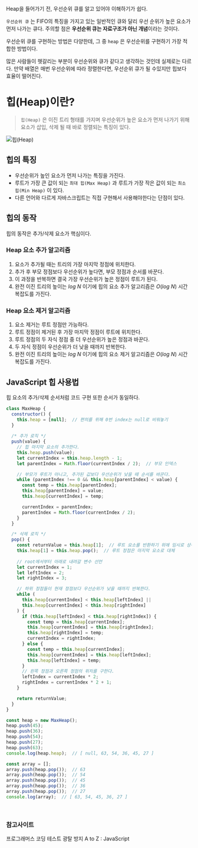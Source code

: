 Heap을 들어가기 전, 우선순위 큐를 알고 있어야 이해하기가 쉽다.

`우선순위 큐` 는 FIFO의 특징을 가지고 있는 일반적인 큐와 달리 우선 순위가 높은 요소가 먼저 나가는 큐다. 주의할 점은 **우선순위 큐는 자료구조가 아닌 개념**이라는 것이다. 

우선순위 큐를 구현하는 방법은 다양한데, 그 중 `heap` 은 우선순위를 구현하기 가장 적합한 방법이다. 

많은 사람들이 헷갈리는 부분이 우선순위와 큐가 같다고 생각하는 것인데 실제로는 다르다. 만약 배열은 매번 우선순위에 따라 정렬한다면, 우선순위 큐가 될 수있지만 힙보다 효율이 떨어진다.


# 힙(Heap)이란?
> `힙(Heap)` 은 이진 트리 형태를 가지며 우선순위가 높은 요소가 먼저 나가기 위해 요소가 삽입, 삭제 될 때 바로 정렬되는 특징이 있다.

![힙(Heap)](https://velog.velcdn.com/images/tlsl13/post/95b36554-7ead-4aaa-ac90-0814cb1aaec6/image.png)

## 힙의 특징
- 우선순위가 높인 요소가 먼저 나가는 특징을 가진다.
- 루트가 가장 큰 값이 되는 `최대 힙(Max Heap)` 과 루트가 가장 작은 값이 되는 `최소 힙(Min Heap)` 이 있다.
- 다른 언어와 다르게 자바스크립트는 직접 구현해서 사용해야한다는 단점이 있다.

## 힙의 동작
힙의 동작은 추가/삭제 요소가 핵심이다.

### Heap 요소 추가 알고리즘
1. 요소가 추가될 때는 트리의 가장 마지막 정점에 위치한다.
2. 추가 후 부모 정점보다 우선순위가 높다면, 부모 정점과 순서를 바꾼다.
3. 이 과정을 반복하면 결국 가장 우선순위가 높은 정점이 루트가 된다.
4. 완전 이진 트리의 높이는 $log$ $N$ 이기에 힙의 요소 추가 알고리즘은 $O(log$ $N)$ 시간복잡도를 가진다. 

### Heap 요소 제거 알고리즘
1. 요소 제거는 루트 정점만 가능하다.
2. 루트 정점이 제거된 후 가장 마지막 정점이 루트에 위치한다.
3. 루트 정점의 두 자식 정점 중 더 우선순위가 높은 정점과 바꾼다.
4. 두 자식 정점이 우선순위가 더 낮을 때까지 반복한다.
5. 완전 이진 트리의 높이는 $log$ $N$ 이기에 힙의 요소 제거 알고리즘은 $O(log$ $N)$ 시간복잡도를 가진다. 

## JavaScript 힙 사용법
힙 요소의 추가/삭제 순서처럼 코드 구현 또한 순서가 동일하다. 
```jsx
class MaxHeap {
  constructor() {
    this.heap = [null];  // 편의를 위해 0번 index는 null로 비워놓기
  }
  
  /* 추가 로직 */
  push(value) {
    // 힙 마지막 요소의 추가한다.
    this.heap.push(value);
    let currentIndex = this.heap.length - 1;
    let parentIndex = Math.floor(currentIndex / 2);  // 부모 인덱스

    // 부모가 루트가 아니고, 추가된 값보다 우선순위가 낮을 때 순서를 바꾼다.
    while (parentIndex !== 0 && this.heap[parentIndex] < value) {
      const temp = this.heap[parentIndex];
      this.heap[parentIndex] = value;
      this.heap[currentIndex] = temp;

      currentIndex = parentIndex;
      parentIndex = Math.floor(currentIndex / 2);
    }
  }

  /* 삭제 로직 */
  pop() {
    const returnValue = this.heap[1];  // 루트 요소를 반환하기 위에 임시로 상수에 저장
    this.heap[1] = this.heap.pop();  // 루트 정점은 마지막 요소로 대체
    
    // root에서부터 아래로 내려갈 변수 선언
    let currentIndex = 1;
    let leftIndex = 2;
    let rightIndex = 3;

    // 하위 정점들이 현재 정점보다 우선순위가 낮을 때까지 반복한다.
    while ( 
      this.heap[currentIndex] < this.heap[leftIndex] ||
      this.heap[currentIndex] < this.heap[rightIndex]
    ) {
      if (this.heap[leftIndex] < this.heap[rightIndex]) {
        const temp = this.heap[currentIndex];
        this.heap[currentIndex] = this.heap[rightIndex];
        this.heap[rightIndex] = temp;
        currentIndex = rightIndex;
      } else {
        const temp = this.heap[currentIndex];
        this.heap[currentIndex] = this.heap[leftIndex];
        this.heap[leftIndex] = temp;
      }
      // 왼쪽 정점과 오른쪽 정점의 위치를 구한다.
      leftIndex = currentIndex * 2;
      rightIndex = currentIndex * 2 + 1;
    }

    return returnValue;
  }
}

const heap = new MaxHeap();
heap.push(45);
heap.push(36);
heap.push(54);
heap.push(27);
heap.push(63);
console.log(heap.heap);  // [ null, 63, 54, 36, 45, 27 ]

const array = [];
array.push(heap.pop());  // 63
array.push(heap.pop());  // 54
array.push(heap.pop());  // 45
array.push(heap.pop());  // 36
array.push(heap.pop());  // 27
console.log(array);  // [ 63, 54, 45, 36, 27 ]
```

<br>

### 참고사이트
프로그래머스 코딩 테스트 광탈 방지 A to Z : JavaScript
